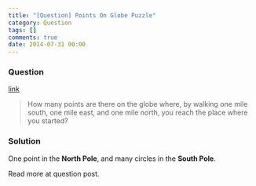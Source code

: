 ```yaml
---
title: "[Question] Points On Globe Puzzle"
category: Question
tags: []
comments: true
date: 2014-07-31 00:00
---
```



### Question

[link](http://tech-queries.blogspot.sg/2009/08/points-on-globe.html)

> How many points are there on the globe where, by walking one mile south, one mile east, and one mile north, you reach the place where you started?

### Solution

One point in the **North Pole**, and many circles in the **South Pole**.

Read more at question post.
